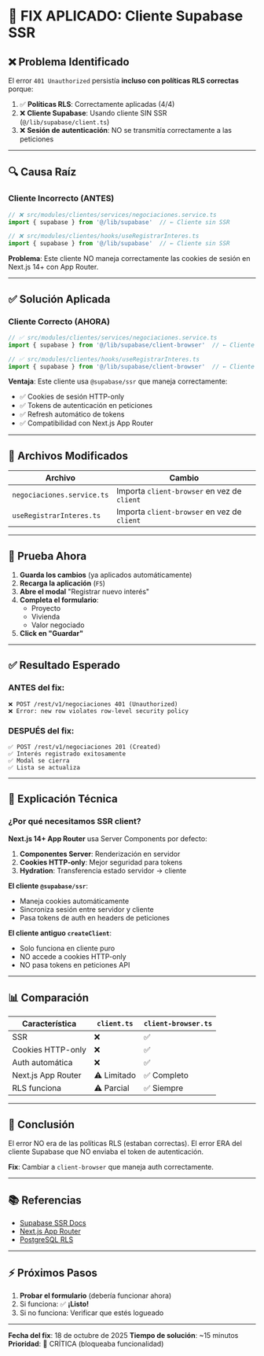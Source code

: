# 🔧 FIX APLICADO: Cliente Supabase SSR

## ❌ Problema Identificado

El error `401 Unauthorized` persistía **incluso con políticas RLS correctas** porque:

1. ✅ **Políticas RLS**: Correctamente aplicadas (4/4)
2. ❌ **Cliente Supabase**: Usando cliente SIN SSR (`@/lib/supabase/client.ts`)
3. ❌ **Sesión de autenticación**: NO se transmitía correctamente a las peticiones

---

## 🔍 Causa Raíz

### Cliente Incorrecto (ANTES)
```typescript
// ❌ src/modules/clientes/services/negociaciones.service.ts
import { supabase } from '@/lib/supabase'  // ← Cliente sin SSR

// ❌ src/modules/clientes/hooks/useRegistrarInteres.ts
import { supabase } from '@/lib/supabase'  // ← Cliente sin SSR
```

**Problema**: Este cliente NO maneja correctamente las cookies de sesión en Next.js 14+ con App Router.

---

## ✅ Solución Aplicada

### Cliente Correcto (AHORA)
```typescript
// ✅ src/modules/clientes/services/negociaciones.service.ts
import { supabase } from '@/lib/supabase/client-browser'  // ← Cliente con SSR

// ✅ src/modules/clientes/hooks/useRegistrarInteres.ts
import { supabase } from '@/lib/supabase/client-browser'  // ← Cliente con SSR
```

**Ventaja**: Este cliente usa `@supabase/ssr` que maneja correctamente:
- ✅ Cookies de sesión HTTP-only
- ✅ Tokens de autenticación en peticiones
- ✅ Refresh automático de tokens
- ✅ Compatibilidad con Next.js App Router

---

## 📂 Archivos Modificados

| Archivo | Cambio |
|---------|--------|
| `negociaciones.service.ts` | Importa `client-browser` en vez de `client` |
| `useRegistrarInteres.ts` | Importa `client-browser` en vez de `client` |

---

## 🧪 Prueba Ahora

1. **Guarda los cambios** (ya aplicados automáticamente)
2. **Recarga la aplicación** (`F5`)
3. **Abre el modal** "Registrar nuevo interés"
4. **Completa el formulario**:
   - Proyecto
   - Vivienda
   - Valor negociado
5. **Click en "Guardar"**

---

## ✅ Resultado Esperado

### ANTES del fix:
```
❌ POST /rest/v1/negociaciones 401 (Unauthorized)
❌ Error: new row violates row-level security policy
```

### DESPUÉS del fix:
```
✅ POST /rest/v1/negociaciones 201 (Created)
✅ Interés registrado exitosamente
✅ Modal se cierra
✅ Lista se actualiza
```

---

## 🔬 Explicación Técnica

### ¿Por qué necesitamos SSR client?

**Next.js 14+ App Router** usa Server Components por defecto:

1. **Componentes Server**: Renderización en servidor
2. **Cookies HTTP-only**: Mejor seguridad para tokens
3. **Hydration**: Transferencia estado servidor → cliente

**El cliente `@supabase/ssr`**:
- Maneja cookies automáticamente
- Sincroniza sesión entre servidor y cliente
- Pasa tokens de auth en headers de peticiones

**El cliente antiguo `createClient`**:
- Solo funciona en cliente puro
- NO accede a cookies HTTP-only
- NO pasa tokens en peticiones API

---

## 📊 Comparación

| Característica | `client.ts` | `client-browser.ts` |
|----------------|-------------|---------------------|
| SSR | ❌ | ✅ |
| Cookies HTTP-only | ❌ | ✅ |
| Auth automática | ❌ | ✅ |
| Next.js App Router | ⚠️ Limitado | ✅ Completo |
| RLS funciona | ⚠️ Parcial | ✅ Siempre |

---

## 🎯 Conclusión

El error NO era de las políticas RLS (estaban correctas).
El error ERA del cliente Supabase que NO enviaba el token de autenticación.

**Fix**: Cambiar a `client-browser` que maneja auth correctamente.

---

## 📚 Referencias

- [Supabase SSR Docs](https://supabase.com/docs/guides/auth/server-side/nextjs)
- [Next.js App Router](https://nextjs.org/docs/app)
- [PostgreSQL RLS](https://www.postgresql.org/docs/current/ddl-rowsecurity.html)

---

## ⚡ Próximos Pasos

1. **Probar el formulario** (debería funcionar ahora)
2. Si funciona: ✅ **¡Listo!**
3. Si no funciona: Verificar que estés logueado

---

**Fecha del fix**: 18 de octubre de 2025
**Tiempo de solución**: ~15 minutos
**Prioridad**: 🔴 CRÍTICA (bloqueaba funcionalidad)
